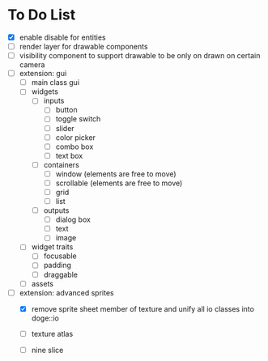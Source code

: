 # To Do List

- [x] enable disable for entities
- [ ] render layer for drawable components
- [ ] visibility component to support drawable to be only on drawn on certain camera
- [ ] extension: gui
  - [ ] main class gui
  - [ ] widgets
    - [ ] inputs
      - [ ] button
      - [ ] toggle switch
      - [ ] slider
      - [ ] color picker
      - [ ] combo box
      - [ ] text box
    - [ ] containers
      - [ ] window (elements are free to move)
      - [ ] scrollable (elements are free to move)
      - [ ] grid
      - [ ] list
    - [ ] outputs
      - [ ] dialog box
      - [ ] text
      - [ ] image
  - [ ] widget traits
    - [ ] focusable
    - [ ] padding
    - [ ] draggable
  - [ ] assets
- [ ] extension: advanced sprites
  - [x] remove sprite sheet member of texture and unify all io classes into doge::io
  - [ ] texture atlas
  - [ ] nine slice

